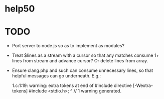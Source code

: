 # help50

# TODO

* Port server to node.js so as to implement as modules?
* Treat $lines as a stream with a cursor so that any matches consume 1+ lines from stream and advance cursor? Or delete lines from array.
* Ensure clang.php and such can consume unnecessary lines, so that helpful messages can go underneath. E.g.:

    1.c:1:19: warning: extra tokens at end of #include directive [-Wextra-tokens]
    #include <stdio.h>;
                      ^
                      //
    1 warning generated.
